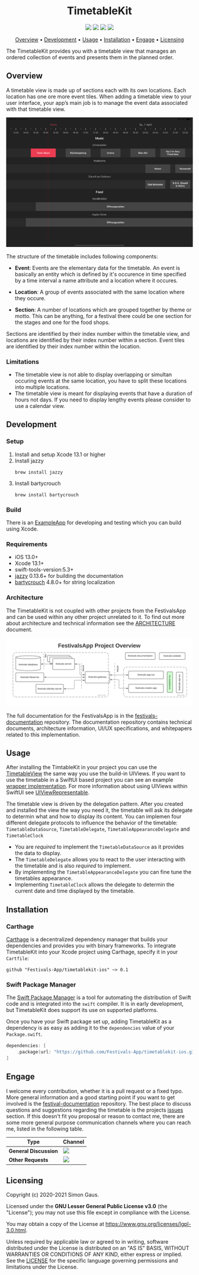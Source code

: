 <h1 align="center">
    TimetableKit
</h1>

<p align="center">
    <a href="https://github.com/festivals-App/timetablekit-ios/commits/" title="Last Commit"><img src="https://img.shields.io/github/last-commit/festivals-App/timetablekit-ios?style=flat"></a>
    <a href="https://github.com/festivals-app/timetablekit-ios/issues" title="Open Issues"><img src="https://img.shields.io/github/issues/festivals-app/timetablekit-ios?style=flat"></a>
    <a href="https://github.com/Carthage/Carthage" title="License"><img src="https://img.shields.io/badge/Carthage-compatible-4BC51D.svg?style=flat"></a>
    <a href="./LICENSE" title="License"><img src="https://img.shields.io/github/license/festivals-app/timetablekit-ios.svg"></a>
</p>

<p align="center">
  <a href="#overview">Overview</a> •
  <a href="#development">Development</a> •
  <a href="#usage">Usage</a> •
  <a href="#installation">Installation</a> •
  <a href="#engage">Engage</a> •
  <a href="#licensing">Licensing</a>
</p>

The TimetableKit provides you with a timetable view that manages an ordered collection of events and presents them in the planned order.

## Overview

A timetable view is made up of sections each with its own locations. Each location has one ore more event tiles. When adding a timetable view to your user interface, your app’s main job is to manage the event data associated with that timetable view.

![Figure 1: UI Screens for Apple iOS](https://github.com/Festivals-App/timetablekit-ios/blob/main/ExampleApp/Screenshots/timetable.png "Figure 1: UI Screens for Apple iOS")

The structure of the timetable includes following components:

* **Event**:
    Events are the elementary data for the timetable. An event is basically an entity which is defined by it's occurence in time specified by a time interval a name attribute and a location where it occures.

* **Location**:
    A group of events associated with the same location where they occure.

* **Section**:
    A number of locations which are grouped together by theme or motto. This can be anything, for a festival there could be one section for the stages and one for the food shops.
    
Sections are identified by their index number within the timetable view, and locations are identified by their index number within a section. Event tiles are identified by their index number within the location.
    
### Limitations

* The timetable view is not able to display overlapping or simultan occuring events at the same location, you have to split these locations into multiple locations.
* The timetable view is meant for displaying events that have a duration of hours not days. If you need to display lengthy events please consider to use a calendar view.

## Development

### Setup

1. Install and setup Xcode 13.1 or higher
2. Install jazzy
   ```console
   brew install jazzy
   ```
3. Install bartycrouch
   ```console
   brew install bartycrouch
   ```
   
### Build
    
There is an [ExampleApp](https://github.com/Festivals-App/timetablekit-ios/blob/main/ExampleApp) for developing and testing which you can build using Xcode.
    
### Requirements

-  iOS 13.0+
-  Xcode 13.1+
-  swift-tools-version:5.3+
-  [jazzy](https://github.com/realm/jazzy) 0.13.6+ for building the documentation
-  [bartycrouch](https://github.com/Flinesoft/BartyCrouch) 4.8.0+ for string localization

### Architecture

The TimetableKit is not coupled with other projects from the FestivalsApp and can be used within any other project unrelated to it. To find out more about architecture and technical information see the [ARCHITECTURE](./ARCHITECTURE.md) document.

![Figure 1: Architecture Overview Highlighted](https://github.com/Festivals-App/festivals-documentation/blob/main/images/architecture/overview_timetable.png "Figure 1: Architecture Overview Highlighted")

The full documentation for the FestivalsApp is in the [festivals-documentation](https://github.com/festivals-app/festivals-documentation) repository. The documentation repository contains technical documents, architecture information, UI/UX specifications, and whitepapers related to this implementation.

## Usage

After installing the TimtableKit in your project you can use the [TimetableView](https://github.com/Festivals-App/timetablekit-ios/blob/main/Sources/TimetableKit/TimetableView.swift) the same way you use the build-in UIViews. If you want to use the timetable in a SwiftUI based project you can see an example [wrapper implementation](https://github.com/Festivals-App/timetablekit-ios/blob/main/ExampleApp/TimetableView_wrapper.swift).  For more information about using UIViews within SwiftUI see [UIViewRepresentable](https://developer.apple.com/documentation/swiftui/uiviewrepresentable).
    
The timetable view is driven by the delegation pattern. After you created and installed the view the way you need it, the timetable will ask its delegate to determin what and how to display its content. You can implemen four different delegate protocols to influence the behavior of the timetable: `TimetableDataSource`, `TimetableDelegate`, `TimetableAppearanceDelegate` and `TimetableClock`
    
- You are *required* to implement the `TimetableDataSource` as it provides the data to display.
- The `TimetableDelegate` allows you to react to the user interacting with the timetable and is also *required* to implement. 
- By implementing the `TimetableAppearanceDelegate` you can fine tune the timetables appearance.
- Implementing `TimetableClock` allows the delegate to determin the current date and time displayed by the timetable.
    
## Installation

### Carthage

[Carthage](https://github.com/Carthage/Carthage) is a decentralized dependency manager that builds your dependencies and provides you with binary frameworks. To integrate TimetableKit into your Xcode project using Carthage, specify it in your `Cartfile`:

```ogdl
github "Festivals-App/timetablekit-ios" ~> 0.1
```

### Swift Package Manager

The [Swift Package Manager](https://swift.org/package-manager/) is a tool for automating the distribution of Swift code and is integrated into the `swift` compiler. It is in early development, but TimetableKit does support its use on supported platforms.

Once you have your Swift package set up, adding TimetableKit as a dependency is as easy as adding it to the `dependencies` value of your `Package.swift`.

```swift
dependencies: [
    .package(url: "https://github.com/Festivals-App/timetablekit-ios.git", .upToNextMajor(from: "0.1"))
]
```

## Engage

I welcome every contribution, whether it is a pull request or a fixed typo. More general information and a good starting point if you want to get involved is the [festival-documentation](https://github.com/Festivals-App/festivals-documentation) repository. The best place to discuss questions and suggestions regarding the timetable is the projects [issues](https://github.com/Festivals-App/timetablekit-ios/issues) section. If this doesn't fit you proposal or reason to contact me, there are some more general purpose communication channels where you can reach me, listed in the following table.

| Type                     | Channel                                                |
| ------------------------ | ------------------------------------------------------ |
| **General Discussion**   | <a href="https://github.com/festivals-app/festivals-documentation/issues/new/choose" title="General Discussion"><img src="https://img.shields.io/github/issues/festivals-app/festivals-documentation/question.svg?style=flat-square"></a> </a>   |
| **Other Requests**    | <a href="mailto:simon.cay.gaus@gmail.com" title="Email me"><img src="https://img.shields.io/badge/email-Simon-green?logo=mail.ru&style=flat-square&logoColor=white"></a>   |

## Licensing

Copyright (c) 2020-2021 Simon Gaus.

Licensed under the **GNU Lesser General Public License v3.0** (the "License"); you may not use this file except in compliance with the License.

You may obtain a copy of the License at https://www.gnu.org/licenses/lgpl-3.0.html.

Unless required by applicable law or agreed to in writing, software distributed under the License is distributed on an "AS IS" BASIS, WITHOUT WARRANTIES OR CONDITIONS OF ANY KIND, either express or implied. See the [LICENSE](./LICENSE) for the specific language governing permissions and limitations under the License.
